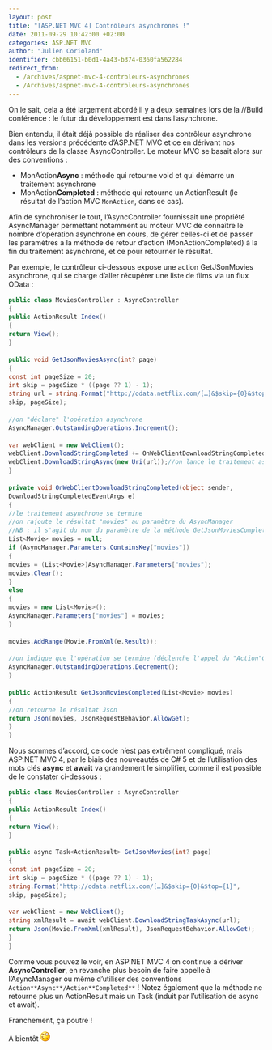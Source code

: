 ```yaml
---
layout: post
title: "[ASP.NET MVC 4] Contrôleurs asynchrones !"
date: 2011-09-29 10:42:00 +02:00
categories: ASP.NET MVC
author: "Julien Corioland"
identifier: cbb66151-b0d1-4a43-b374-0360fa562284
redirect_from:
  - /archives/aspnet-mvc-4-controleurs-asynchrones
  - /Archives/aspnet-mvc-4-controleurs-asynchrones
---
```


On le sait, cela a été largement abordé il y a deux semaines lors de la //Build conférence : le futur du développement est dans l’asynchrone.

Bien entendu, il était déjà possible de réaliser des contrôleur asynchrone dans les versions précédente d’ASP.NET MVC et ce en dérivant nos contrôleurs de la classe AsyncController. Le moteur MVC se basait alors sur des conventions :

- MonAction**Async** : méthode qui retourne void et qui démarre un traitement asynchrone
- MonAction**Completed** : méthode qui retourne un ActionResult (le résultat de l’action MVC `MonAction`, dans ce cas).

Afin de synchroniser le tout, l’AsyncController fournissait une propriété AsyncManager permettant notamment au moteur MVC de connaître le nombre d’opération asynchrone en cours, de gérer celles-ci et de passer les paramètres à la méthode de retour d’action (MonActionCompleted) à la fin du traitement asynchrone, et ce pour retourner le résultat.

Par exemple, le contrôleur ci-dessous expose une action GetJSonMovies asynchrone, qui se charge d’aller récupérer une liste de films via un flux OData :

```csharp
public class MoviesController : AsyncController
{
public ActionResult Index()
{
return View();
}

public void GetJsonMoviesAsync(int? page)
{
const int pageSize = 20;
int skip = pageSize * ((page ?? 1) - 1);
string url = string.Format("http://odata.netflix.com/[…]&$skip={0}&$top={1}",
skip, pageSize);

//on "déclare" l'opération asynchrone
AsyncManager.OutstandingOperations.Increment();

var webClient = new WebClient();
webClient.DownloadStringCompleted += OnWebClientDownloadStringCompleted;
webClient.DownloadStringAsync(new Uri(url));//on lance le traitement asynchrone
}

private void OnWebClientDownloadStringCompleted(object sender,
DownloadStringCompletedEventArgs e)
{
//le traitement asynchrone se termine
//on rajoute le résultat "movies" au paramètre du AsyncManager
//NB : il s'agit du nom du paramètre de la méthode GetJsonMoviesCompleted !!
List<Movie> movies = null;
if (AsyncManager.Parameters.ContainsKey("movies"))
{
movies = (List<Movie>)AsyncManager.Parameters["movies"];
movies.Clear();
}
else
{
movies = new List<Movie>();
AsyncManager.Parameters["movies"] = movies;
}

movies.AddRange(Movie.FromXml(e.Result));

//on indique que l'opération se termine (déclenche l'appel du "Action"Completed)
AsyncManager.OutstandingOperations.Decrement();
}

public ActionResult GetJsonMoviesCompleted(List<Movie> movies)
{
//on retourne le résultat Json
return Json(movies, JsonRequestBehavior.AllowGet);
}
}
```

Nous sommes d’accord, ce code n’est pas extrêment compliqué, mais ASP.NET MVC 4, par le biais des nouveautés de C# 5 et de l’utilisation des mots clés **async** et **await** va grandement le simplifier, comme il est possible de le constater ci-dessous :

```csharp
public class MoviesController : AsyncController
{
public ActionResult Index()
{
return View();
}

public async Task<ActionResult> GetJsonMovies(int? page)
{
const int pageSize = 20;
int skip = pageSize * ((page ?? 1) - 1);
string.Format("http://odata.netflix.com/[…]&$skip={0}&$top={1}",
skip, pageSize);

var webClient = new WebClient();
string xmlResult = await webClient.DownloadStringTaskAsync(url);
return Json(Movie.FromXml(xmlResult), JsonRequestBehavior.AllowGet);
}
}
```

Comme vous pouvez le voir, en ASP.NET MVC 4 on continue à dériver **AsyncController**, en revanche plus besoin de faire appelle à l’AsyncManager ou même d’utiliser des conventions `Action**Async**/Action**Completed**` ! Notez également que la méthode ne retourne plus un ActionResult mais un Task<ActionResult> (induit par l’utilisation de async et await).

Franchement, ça poutre !

A bientôt ![image](/images/aspnet-mvc-4-controleurs-asynchrones/a9dd7904-9ac0-4a5a-be99-fe411038ab4b.jpg)

